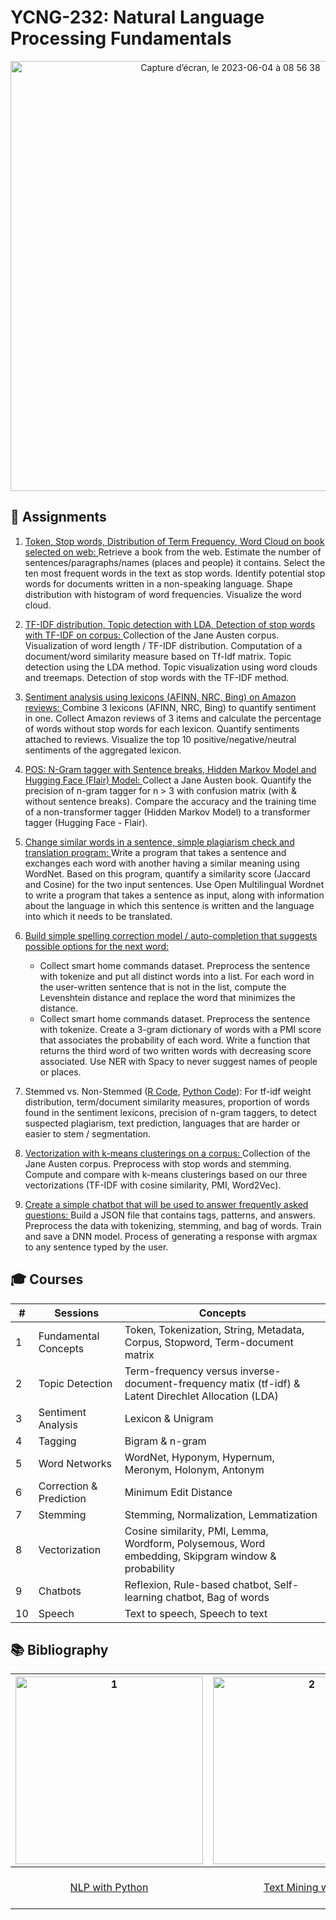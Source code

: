 # YCNG-232: Natural Language Processing Fundamentals

<p align="center">
<img width="688" alt="Capture d’écran, le 2023-06-04 à 08 56 38" src="https://github.com/MNLepage08/YCNG-232/assets/113123425/7d971038-0143-4b6c-a405-affd99837e15">

## :rocket: Assignments

1. [Token, Stop words, Distribution of Term Frequency, Word Cloud on book selected on web: ](https://github.com/MNLepage08/YCNG-232/blob/main/Week_1_LSI.ipynb)Retrieve a book from the web. Estimate the number of sentences/paragraphs/names (places and people) it contains. Select the ten most frequent words in the text as stop words. Identify potential stop words for documents written in a non-speaking language. Shape distribution with histogram of word frequencies. Visualize the word cloud.<p>
   
2. [TF-IDF distribution, Topic detection with LDA, Detection of stop words with TF-IDF on corpus: ](https://github.com/MNLepage08/YCNG-232/blob/main/Week_2_R.ipynb)Collection of the Jane Austen corpus. Visualization of word length / TF-IDF distribution. Computation of a document/word similarity measure based on Tf-Idf matrix. Topic detection using the LDA method. Topic visualization using word clouds and treemaps. Detection of stop words with the TF-IDF method.<p>
   
3. [Sentiment analysis using lexicons (AFINN, NRC, Bing) on Amazon reviews: ](https://github.com/MNLepage08/YCNG-232/blob/main/Week_3_R.ipynb)Combine 3 lexicons (AFINN, NRC, Bing) to quantify sentiment in one. Collect Amazon reviews of 3 items and calculate the percentage of words without stop words for each lexicon. Quantify sentiments attached to reviews. Visualize the top 10 positive/negative/neutral sentiments of the aggregated lexicon.<p>
   
4. [POS: N-Gram tagger with Sentence breaks, Hidden Markov Model and Hugging Face (Flair) Model: ](https://github.com/MNLepage08/YCNG-232/blob/main/Week_4_P.ipynb) Collect a Jane Austen book. Quantify the precision of n-gram tagger for n > 3 with confusion matrix (with & without sentence breaks). Compare the accuracy and the training time of a non-transformer tagger (Hidden Markov Model) to a transformer tagger (Hugging Face - Flair).<p>
   
5. [Change similar words in a sentence, simple plagiarism check and translation program: ](https://github.com/MNLepage08/YCNG-232/blob/main/Week_5_P.ipynb)Write a program that takes a sentence and exchanges each word with another having a similar meaning using WordNet. Based on this program, quantify a similarity score (Jaccard and Cosine) for the two input sentences. Use Open Multilingual Wordnet to write a program that takes a sentence as input, along with information about the language in which this sentence is written and the language into which it needs to be translated.<p>
   
6. [Build simple spelling correction model / auto-completion that suggests possible options for the next word: ](https://github.com/MNLepage08/YCNG-232/blob/main/Week_6_P.ipynb) 
   - Collect smart home commands dataset. Preprocess the sentence with tokenize and put all distinct words into a list. For each word in the user-written sentence that is not in the list, compute the Levenshtein distance and replace the word that minimizes the distance. 
   - Collect smart home commands dataset. Preprocess the sentence with tokenize. Create a 3-gram dictionary of words with a PMI score that associates the probability of each word. Write a function that returns the third word of two written words with decreasing score associated. Use NER with Spacy to never suggest names of people or places.<p>
   
7. Stemmed vs. Non-Stemmed ([R Code](https://github.com/MNLepage08/YCNG-232/blob/main/Week_7_R.ipynb), [Python Code](https://github.com/MNLepage08/YCNG-232/blob/main/Week_7_P.ipynb)): For tf-idf weight distribution, term/document similarity measures, proportion of words found in the sentiment lexicons, precision of n-gram taggers, to detect suspected plagiarism, text prediction, languages that are harder or easier to stem / segmentation.<p>
   
8. [Vectorization with k-means clusterings on a corpus: ](https://github.com/MNLepage08/YCNG-232/blob/main/Week_8_R.ipynb)Collection of the Jane Austen corpus. Preprocess with stop words and stemming. Compute and compare with k-means clusterings based on our three vectorizations (TF-IDF with cosine similarity, PMI, Word2Vec).
   
   
9. [Create a simple chatbot that will be used to answer frequently asked questions: ](https://github.com/MNLepage08/YCNG-232/blob/main/Week_9_P.ipynb) Build a JSON file that contains tags, patterns, and answers. Preprocess the data with tokenizing, stemming, and bag of words. Train and save a DNN model. Process of generating a response with argmax to any sentence typed by the user.


## :mortar_board: Courses

| # | Sessions | Concepts |
| ------------- | ------------- | ------------- |
| 1 | Fundamental Concepts  | Token, Tokenization, String, Metadata, Corpus, Stopword, Term-document matrix |
| 2 | Topic Detection | Term-frequency versus inverse-document-frequency matix (tf-idf) & Latent Direchlet Allocation (LDA) |
| 3 | Sentiment Analysis  | Lexicon & Unigram |
| 4 | Tagging | Bigram & n-gram |
| 5 | Word Networks | WordNet, Hyponym, Hypernum, Meronym, Holonym, Antonym |
| 6 | Correction & Prediction | Minimum Edit Distance |
| 7 | Stemming | Stemming, Normalization, Lemmatization |
| 8 | Vectorization | Cosine similarity, PMI, Lemma, Wordform, Polysemous, Word embedding, Skipgram window & probability |
| 9 | Chatbots | Reflexion, Rule-based chatbot, Self-learning chatbot, Bag of words |
| 10 | Speech | Text to speech, Speech to text|

   
## :books: Bibliography
   
| <img width="300" alt="1" src="https://github.com/MNLepage08/MNLepage08/assets/113123425/edf1c98d-1203-4671-a7d0-b36995115569">  | <img width="300" alt="2" src="https://github.com/MNLepage08/MNLepage08/assets/113123425/53f4d59a-fe73-46de-99a5-b018c2671c25"> | <img width="300" alt="3" src="https://github.com/MNLepage08/MNLepage08/assets/113123425/a8a112a5-a8bf-4c11-88ea-67d274d2503d"> | <img width="170" alt="4" src="https://github.com/MNLepage08/MNLepage08/assets/113123425/f660a68b-b0f9-4268-89e4-a60e74992a39"> |
| :---: | :---: | :---: | :---: | 
| [NLP with Python](https://tjzhifei.github.io/resources/NLTK.pdf) | [Text Mining with R](https://www.tidytextmining.com) | [Speech and Language Processing](https://web.stanford.edu/~jurafsky/slp3/) | [Supervised Machine Learning for Text Analysis in R](https://smltar.com) |
